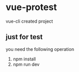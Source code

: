 # vue-protest
vue-cli created project
## just for test
you need the following operation 

1. npm install 
2. npm run dev
